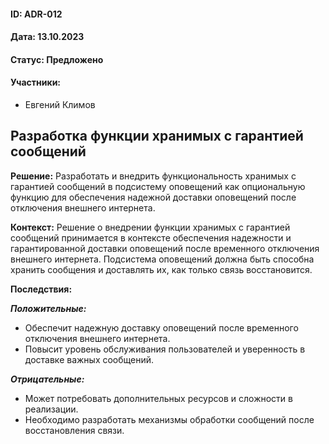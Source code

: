 #### ID: ADR-012

#### Дата: 13.10.2023

#### Статус: Предложено

#### Участники:
* Евгений Климов

## Разработка функции хранимых с гарантией сообщений

**Решение:**
Разработать и внедрить функциональность хранимых с гарантией сообщений в подсистему оповещений как опциональную функцию для обеспечения надежной доставки оповещений после отключения внешнего интернета.

**Контекст:**
Решение о внедрении функции хранимых с гарантией сообщений принимается в контексте обеспечения надежности и гарантированной доставки оповещений после временного отключения внешнего интернета. Подсистема оповещений должна быть способна хранить сообщения и доставлять их, как только связь восстановится.

**Последствия:**

***Положительные:***

- Обеспечит надежную доставку оповещений после временного отключения внешнего интернета.
- Повысит уровень обслуживания пользователей и уверенность в доставке важных сообщений.

***Отрицательные:***

- Может потребовать дополнительных ресурсов и сложности в реализации.
- Необходимо разработать механизмы обработки сообщений после восстановления связи.